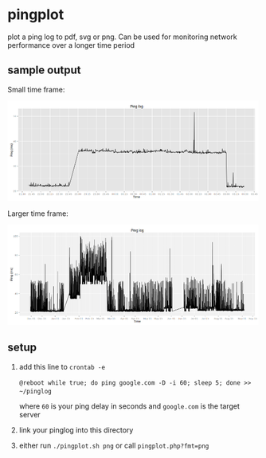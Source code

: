 # pingplot

plot a ping log to pdf, svg or png. Can be used for monitoring network performance over a longer time period

## sample output

Small time frame:

![small sample](pingplot-sample1.png)

Larger time frame:

![larger sample](pingplot-sample2.png)

## setup

1. add this line to `crontab -e`

    `@reboot while true; do ping google.com -D -i 60; sleep 5; done >> ~/pinglog`

	where `60` is your ping delay in seconds and `google.com` is the target server
2. link your pinglog into this directory
3. either run `./pingplot.sh png` or call `pingplot.php?fmt=png`



